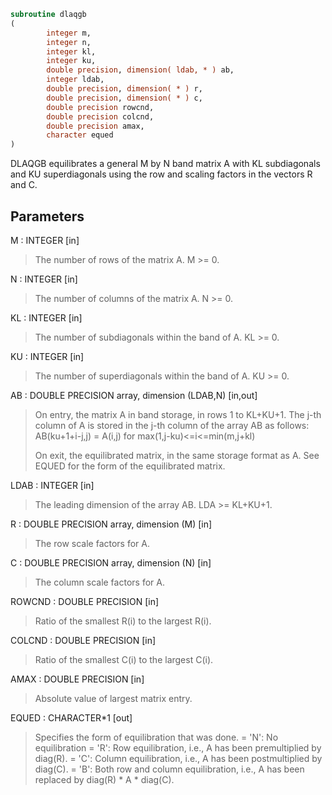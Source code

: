 ```fortran
subroutine dlaqgb
(
        integer m,
        integer n,
        integer kl,
        integer ku,
        double precision, dimension( ldab, * ) ab,
        integer ldab,
        double precision, dimension( * ) r,
        double precision, dimension( * ) c,
        double precision rowcnd,
        double precision colcnd,
        double precision amax,
        character equed
)
```

DLAQGB equilibrates a general M by N band matrix A with KL
subdiagonals and KU superdiagonals using the row and scaling factors
in the vectors R and C.

## Parameters
M : INTEGER [in]
> The number of rows of the matrix A.  M >= 0.

N : INTEGER [in]
> The number of columns of the matrix A.  N >= 0.

KL : INTEGER [in]
> The number of subdiagonals within the band of A.  KL >= 0.

KU : INTEGER [in]
> The number of superdiagonals within the band of A.  KU >= 0.

AB : DOUBLE PRECISION array, dimension (LDAB,N) [in,out]
> On entry, the matrix A in band storage, in rows 1 to KL+KU+1.
> The j-th column of A is stored in the j-th column of the
> array AB as follows:
> AB(ku+1+i-j,j) = A(i,j) for max(1,j-ku)<=i<=min(m,j+kl)
> 
> On exit, the equilibrated matrix, in the same storage format
> as A.  See EQUED for the form of the equilibrated matrix.

LDAB : INTEGER [in]
> The leading dimension of the array AB.  LDA >= KL+KU+1.

R : DOUBLE PRECISION array, dimension (M) [in]
> The row scale factors for A.

C : DOUBLE PRECISION array, dimension (N) [in]
> The column scale factors for A.

ROWCND : DOUBLE PRECISION [in]
> Ratio of the smallest R(i) to the largest R(i).

COLCND : DOUBLE PRECISION [in]
> Ratio of the smallest C(i) to the largest C(i).

AMAX : DOUBLE PRECISION [in]
> Absolute value of largest matrix entry.

EQUED : CHARACTER*1 [out]
> Specifies the form of equilibration that was done.
> = 'N':  No equilibration
> = 'R':  Row equilibration, i.e., A has been premultiplied by
> diag(R).
> = 'C':  Column equilibration, i.e., A has been postmultiplied
> by diag(C).
> = 'B':  Both row and column equilibration, i.e., A has been
> replaced by diag(R) * A * diag(C).
